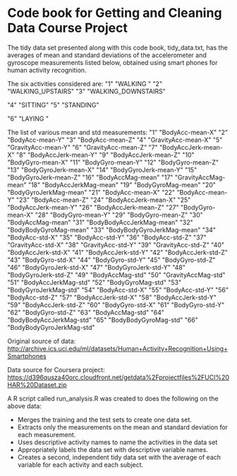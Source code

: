 # Code book for Getting and Cleaning Data Course Project 

The tidy data set presented along with this code book, tidy_data.txt, has the averages of mean and standard deviations of the accelerometer and gyroscope measurements listed below,
obtained using smart phones for human activity recognition.

The six activities considered are:
"1" "WALKING
"
"2" "WALKING_UPSTAIRS"
"3" "WALKING_DOWNSTAIRS"

"4" "SITTING"
"5" "STANDING"

"6" "LAYING
"

The list of various mean and std measurements:
"1" "BodyAcc-mean-X"
"2" "BodyAcc-mean-Y"
"3" "BodyAcc-mean-Z"
"4" "GravityAcc-mean-X"
"5" "GravityAcc-mean-Y"
"6" "GravityAcc-mean-Z"
"7" "BodyAccJerk-mean-X"
"8" "BodyAccJerk-mean-Y"
"9" "BodyAccJerk-mean-Z"
"10" "BodyGyro-mean-X"
"11" "BodyGyro-mean-Y"
"12" "BodyGyro-mean-Z"
"13" "BodyGyroJerk-mean-X"
"14" "BodyGyroJerk-mean-Y"
"15" "BodyGyroJerk-mean-Z"
"16" "BodyAccMag-mean"
"17" "GravityAccMag-mean"
"18" "BodyAccJerkMag-mean"
"19" "BodyGyroMag-mean"
"20" "BodyGyroJerkMag-mean"
"21" "BodyAcc-mean-X"
"22" "BodyAcc-mean-Y"
"23" "BodyAcc-mean-Z"
"24" "BodyAccJerk-mean-X"
"25" "BodyAccJerk-mean-Y"
"26" "BodyAccJerk-mean-Z"
"27" "BodyGyro-mean-X"
"28" "BodyGyro-mean-Y"
"29" "BodyGyro-mean-Z"
"30" "BodyAccMag-mean"
"31" "BodyBodyAccJerkMag-mean"
"32" "BodyBodyGyroMag-mean"
"33" "BodyBodyGyroJerkMag-mean"
"34" "BodyAcc-std-X"
"35" "BodyAcc-std-Y"
"36" "BodyAcc-std-Z"
"37" "GravityAcc-std-X"
"38" "GravityAcc-std-Y"
"39" "GravityAcc-std-Z"
"40" "BodyAccJerk-std-X"
"41" "BodyAccJerk-std-Y"
"42" "BodyAccJerk-std-Z"
"43" "BodyGyro-std-X"
"44" "BodyGyro-std-Y"
"45" "BodyGyro-std-Z"
"46" "BodyGyroJerk-std-X"
"47" "BodyGyroJerk-std-Y"
"48" "BodyGyroJerk-std-Z"
"49" "BodyAccMag-std"
"50" "GravityAccMag-std"
"51" "BodyAccJerkMag-std"
"52" "BodyGyroMag-std"
"53" "BodyGyroJerkMag-std"
"54" "BodyAcc-std-X"
"55" "BodyAcc-std-Y"
"56" "BodyAcc-std-Z"
"57" "BodyAccJerk-std-X"
"58" "BodyAccJerk-std-Y"
"59" "BodyAccJerk-std-Z"
"60" "BodyGyro-std-X"
"61" "BodyGyro-std-Y"
"62" "BodyGyro-std-Z"
"63" "BodyAccMag-std"
"64" "BodyBodyAccJerkMag-std"
"65" "BodyBodyGyroMag-std"
"66" "BodyBodyGyroJerkMag-std"

Original source of data: http://archive.ics.uci.edu/ml/datasets/Human+Activity+Recognition+Using+Smartphones 

Data source for Coursera project: https://d396qusza40orc.cloudfront.net/getdata%2Fprojectfiles%2FUCI%20HAR%20Dataset.zip 

A R script called run_analysis.R was created to does the following on the above data:
* Merges the training and the test sets to create one data set.
* Extracts only the measurements on the mean and standard deviation for each measurement. 
* Uses descriptive activity names to name the activities in the data set
* Appropriately labels the data set with descriptive variable names. 
* Creates a second, independent tidy data set with the average of each variable for each activity and each subject. 